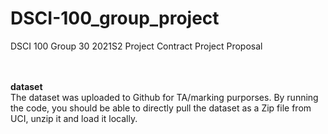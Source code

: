 # DSCI-100_group_project
DSCI 100 Group 30 2021S2
Project Contract
Project Proposal

<br><br>
**dataset**<br>
The dataset was uploaded to Github for TA/marking purporses. By running the code, you should be able to directly pull the dataset as a Zip file from UCI, unzip it and load it locally.
